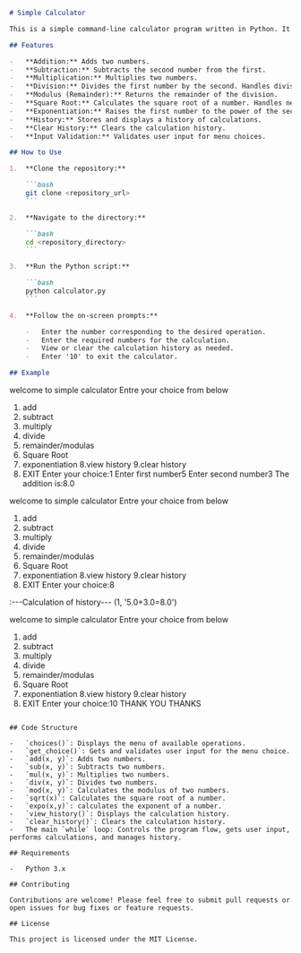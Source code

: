 ```markdown
# Simple Calculator

This is a simple command-line calculator program written in Python. It provides basic arithmetic operations, square root, exponentiation, and history tracking.

## Features

-   **Addition:** Adds two numbers.
-   **Subtraction:** Subtracts the second number from the first.
-   **Multiplication:** Multiplies two numbers.
-   **Division:** Divides the first number by the second. Handles division by zero errors.
-   **Modulus (Remainder):** Returns the remainder of the division.
-   **Square Root:** Calculates the square root of a number. Handles negative input errors.
-   **Exponentiation:** Raises the first number to the power of the second.
-   **History:** Stores and displays a history of calculations.
-   **Clear History:** Clears the calculation history.
-   **Input Validation:** Validates user input for menu choices.

## How to Use

1.  **Clone the repository:**

    ```bash
    git clone <repository_url>
    ```

2.  **Navigate to the directory:**

    ```bash
    cd <repository_directory>
    ```

3.  **Run the Python script:**

    ```bash
    python calculator.py
    ```

4.  **Follow the on-screen prompts:**

    -   Enter the number corresponding to the desired operation.
    -   Enter the required numbers for the calculation.
    -   View or clear the calculation history as needed.
    -   Enter '10' to exit the calculator.

## Example

```
welcome to simple calculator
Entre your choice from below
1. add
2. subtract
3. multiply
4. divide
5. remainder/modulas
6. Square Root
7. exponentiation
8.view history
9.clear history
10. EXIT
Enter your choice:1
Enter first number5
Enter second number3
The addition is:8.0

welcome to simple calculator
Entre your choice from below
1. add
2. subtract
3. multiply
4. divide
5. remainder/modulas
6. Square Root
7. exponentiation
8.view history
9.clear history
10. EXIT
Enter your choice:8

:---Calculation of history---
(1, '5.0+3.0=8.0')

welcome to simple calculator
Entre your choice from below
1. add
2. subtract
3. multiply
4. divide
5. remainder/modulas
6. Square Root
7. exponentiation
8.view history
9.clear history
10. EXIT
Enter your choice:10
THANK YOU
THANKS
```

## Code Structure

-   `choices()`: Displays the menu of available operations.
-   `get_choice()`: Gets and validates user input for the menu choice.
-   `add(x, y)`: Adds two numbers.
-   `sub(x, y)`: Subtracts two numbers.
-   `mul(x, y)`: Multiplies two numbers.
-   `div(x, y)`: Divides two numbers.
-   `mod(x, y)`: Calculates the modulus of two numbers.
-   `sqrt(x)`: Calculates the square root of a number.
-   `expo(x,y)`: calculates the exponent of a number.
-   `view_history()`: Displays the calculation history.
-   `clear_history()`: Clears the calculation history.
-   The main `while` loop: Controls the program flow, gets user input, performs calculations, and manages history.

## Requirements

-   Python 3.x

## Contributing

Contributions are welcome! Please feel free to submit pull requests or open issues for bug fixes or feature requests.

## License

This project is licensed under the MIT License.
```